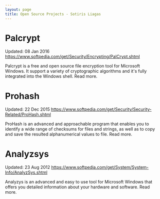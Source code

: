```yaml
---
layout: page
title: Open Source Projects - Sotiris Liagas
---
```


# Palcrypt
Updated: 08 Jan 2016
https://www.softpedia.com/get/Security/Encrypting/PalCrypt.shtml  

Palcrypt is a free and open source file encryption tool for Microsoft Windows. It support a variety of cryptographic algorithms and it's fully integrated into the Windows shell. Read more.

# Prohash
Updated: 22 Dec 2015
https://www.softpedia.com/get/Security/Security-Related/ProHash.shtml  

ProHash is an advanced and approachable program that enables you to identify a wide range of checksums for files and strings, as well as to copy and save the resulted alphanumerical values to file. Read more.

# Analyzsys
Updated: 23 Aug 2012
https://www.softpedia.com/get/System/System-Info/AnalyzSys.shtml  

Analyzys is an advanced and easy to use tool for Microsoft Windows that offers you detailed information about your hardware and software. Read more.
